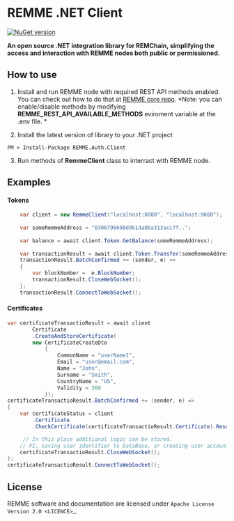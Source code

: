 REMME .NET Client
==========
[![NuGet version](https://badge.fury.io/nu/REMME.Auth.Client.svg)](https://badge.fury.io/nu/REMME.Auth.Client)

**An open source .NET integration library for REMChain, simplifying the access and interaction with REMME nodes both public or permissioned.**

How to use
----------
1. Install and run REMME node with required REST API methods  enabled. 
You can check out how to do that at [REMME core repo](https://github.com/Remmeauth/remme-core/). 
*Note: you can enable/disable methods by modifying **REMME_REST_API_AVAILABLE_METHODS** eviroment variable at the .env file. *

2. Install the latest version of library to your .NET project
```
PM > Install-Package REMME.Auth.Client
```

3. Run methods of **RemmeClient** class to interract with REMME node. 

Examples
------------
#### Tokens
```csharp
	var client = new RemmeClient("localhost:8080", "localhost:9080");
    
	var someRemmeAddress = "0306796698d9b14a0ba313acc7f..";
    
	var balance = await client.Token.GetBalance(someRemmeAddress);
	
	var transactionResult = await client.Token.Transfer(someRemmeAddress, 100);
	transactionResult.BatchConfirmed += (sender, e) =>
	{
		var blockNumber =  e.BlockNumber;
		transactionResult.CloseWebSocket();
	};
	transactionResult.ConnectToWebSocket();

```
#### Certificates
```csharp
var certificateTransactioResult = await client
		Certificate
		.CreateAndStoreCertificate(
		new CertificateCreateDto
			{
				CommonName = "userName1",
				Email = "user@email.com",
				Name = "John",
				Surname = "Smith",
				CountryName = "US",
				Validity = 360
			});
certificateTransactioResult.BatchConfirmed += (sender, e) =>
{
	var certificateStatus = client
		.Certificate
		.CheckCertificate(certificateTransactioResult.Certificate).Result;

	 // In this place additional logic can be stored. 
	// FI, saving user identifier to DataBase, or creating user account
	certificateTransactioResult.CloseWebSocket();
};
certificateTransactioResult.ConnectToWebSocket();
```



License
-------

REMME software and documentation are licensed under `Apache License Version 2.0 <LICENCE>`_.





